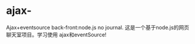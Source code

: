 # ajax-
Ajax+eventsource  back-front:node.js
no journal.
这是一个基于node.js的网页聊天室项目。学习使用 ajax和eventSource!
